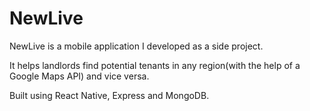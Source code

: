 # NewLive

NewLive is a mobile application I developed as a side project.

It helps landlords find potential tenants in any region(with the help of a Google Maps API) and vice versa.

Built using React Native, Express and MongoDB.
